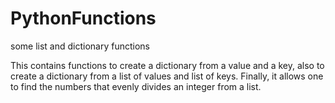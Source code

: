 # PythonFunctions
some list and dictionary functions

This contains functions to create a dictionary from a value and a key, also to create a dictionary from a list of values and list of keys. Finally, it allows one to find the numbers that evenly divides an integer from a list.


